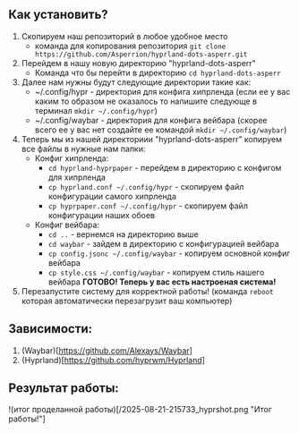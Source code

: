 ## Как установить?

1. Скопируем наш репозиторий в любое удобное место
   * команда для копирования репозитория ```git clone https://github.com/Asperrion/hyprland-dots-asperr.git```
2. Перейдем в нашу новую директорию "hyprland-dots-asperr"
   * Команда что бы перейти в директорию ```cd hyprland-dots-asperr```
3. Далее нам нужны будут следующие директории такие как:
   * ~/.config/hypr - директория для конфига хипрленда (если ее у вас каким то образом не оказалось то напишите следующе в терминал ```mkdir ~/.config/hypr```)
   * ~/.config/waybar - директория для конфига вейбара (скорее всего ее у вас нет создайте ее командой ```mkdir ~/.config/waybar```)
4. Теперь мы из нашей директориии "hyprland-dots-asperr" копируем все файлы в нужные нам папки:
   * Конфиг хипрленда:
      * ```cd hyprland-hyprpaper``` - перейдем в директорию с конфигом для хипрленда
      * ```cp hyprland.conf ~/.config/hypr``` - скопируем файл конфигурации самого хипрленда
      * ```cp hyprpaper.conf ~/.config/hypr``` - скопируем файл конфигурации наших обоев
   * Конфиг вейбара:
      * ```cd ..``` - вернемся на директорию выше
      * ```cd waybar``` - зайдем в директорию с конфигурацией вейбара
      * ```cp config.jsonc ~/.config/waybar``` - копируем основной конфиг вейбара
      * ```cp style.css ~/.config/waybar``` - копируем стиль нашего вейбара
  **ГОТОВО! Теперь у вас есть настроеная система!**
5. Перезапустите систему для корректной работы! (команда ```reboot``` которая автоматически перезагрузит ваш компьютер)


## Зависимости:

1. (Waybar)[https://github.com/Alexays/Waybar]
2. (Hyprland)[https://github.com/hyprwm/Hyprland]

## Результат работы:
!(итог проделанной работы)[/2025-08-21-215733_hyprshot.png "Итог работы!"]
